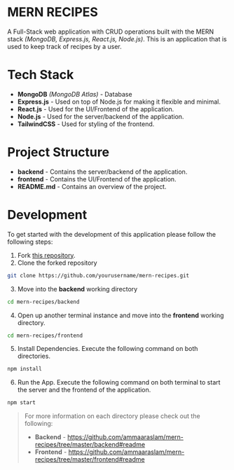 # MERN RECIPES

A Full-Stack web application with CRUD operations built with the MERN stack *(MongoDB, Express.js, React.js, Node.js)*. This is an application that is used to keep track of recipes by a user.

# Tech Stack

- **MongoDB** *(MongoDB Atlas)* - Database
- **Express.js** - Used on top of Node.js for making it flexible and minimal.
- **React.js** - Used for the UI/Frontend of the application.
- **Node.js** - Used for the server/backend of the application.
- **TailwindCSS** - Used for styling of the frontend.

# Project Structure

- **backend** - Contains the server/backend of the application.
- **frontend** - Contains the UI/Frontend of the application.
- **README.md** - Contains an overview of the project.

# Development

To get started with the development of this application please follow the following steps:

1. Fork [this repository](https://github.com/ammaaraslam/mern-recipes.git).
2. Clone the forked repository
```sh
git clone https://github.com/yourusername/mern-recipes.git
```
3. Move into the **backend** working directory
```sh
cd mern-recipes/backend
```
4. Open up another terminal instance and move into the **frontend** working directory.
```sh
cd mern-recipes/frontend
```
5. Install Dependencies. Execute the following command on both directories.
```sh
npm install
```
6. Run the App. Execute the following command on both terminal to start the server and the frontend of the application.
```sh
npm start
```

> For more information on each directory please check out the following:
> - **Backend** - https://github.com/ammaaraslam/mern-recipes/tree/master/backend#readme
> - **Frontend** - https://github.com/ammaaraslam/mern-recipes/tree/master/frontend#readme
